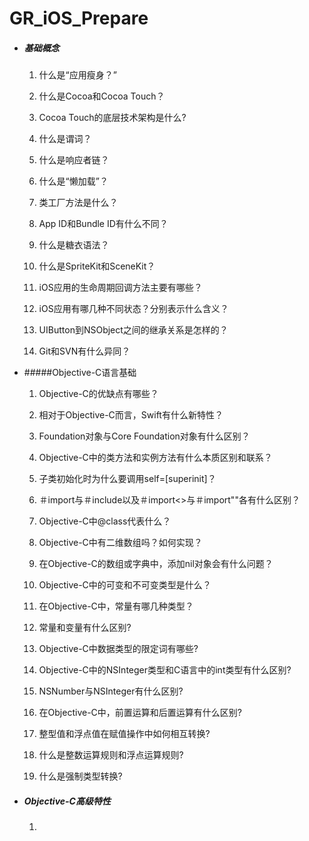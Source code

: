 # GR_iOS_Prepare
* ##### 基础概念

  1. 什么是“应用瘦身？”

  2. 什么是Cocoa和Cocoa Touch？

  3. Cocoa Touch的底层技术架构是什么?

  4.  什么是谓词？

  5. 什么是响应者链？

  6. 什么是“懒加载”？

  7. 类工厂方法是什么？

  8. App ID和Bundle ID有什么不同？

  9.  什么是糖衣语法？

  10. 什么是SpriteKit和SceneKit？

  11.  iOS应用的生命周期回调方法主要有哪些？

  12. iOS应用有哪几种不同状态？分别表示什么含义？

  13. UIButton到NSObject之间的继承关系是怎样的？

  14. Git和SVN有什么异同？

      

* #####Objective-C语言基础

  1. Objective-C的优缺点有哪些？

  2. 相对于Objective-C而言，Swift有什么新特性？

  3. Foundation对象与Core Foundation对象有什么区别？

  4. Objective-C中的类方法和实例方法有什么本质区别和联系？

  5. 子类初始化时为什么要调用self=[superinit]？

  6. ＃import与＃include以及＃import<>与＃import""各有什么区别？

  7.  Objective-C中@class代表什么？

  8. Objective-C中有二维数组吗？如何实现？

  9. 在Objective-C的数组或字典中，添加nil对象会有什么问题？

  10. Objective-C中的可变和不可变类型是什么？

  11. 在Objective-C中，常量有哪几种类型？

  12. 常量和变量有什么区别?

  13.  Objective-C中数据类型的限定词有哪些?

  14. Objective-C中的NSInteger类型和C语言中的int类型有什么区别?

  15. NSNumber与NSInteger有什么区别?

  16. 在Objective-C中，前置运算和后置运算有什么区别?

  17.  整型值和浮点值在赋值操作中如何相互转换?

  18. 什么是整数运算规则和浮点运算规则?

  19. 什么是强制类型转换?

      

* ##### Objective-C高级特性

  1. 